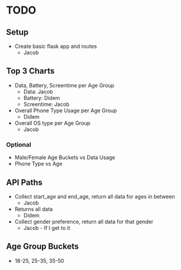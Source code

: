 # TODO

## Setup

- Create basic flask app and routes
    - Jacob

## Top 3 Charts
- Data, Battery, Screentime per Age Group 
    - Data: Jacob
    - Battery: Didem
    - Screentime: Jacob
- Overall Phone Type Usage per Age Group 
    - Didem
- Overall OS type per Age Group 
    - Jacob

### Optional
- Male/Female Age Buckets vs Data Usage
- Phone Type vs Age


## API Paths
- Collect start_age and end_age, return all data for ages in between
    - Jacob
- Returns all data
    - Didem
- Collect gender preference, return all data for that gender
    - Jacob - If I get to it

## Age Group Buckets
- 18-25, 25-35, 35-50